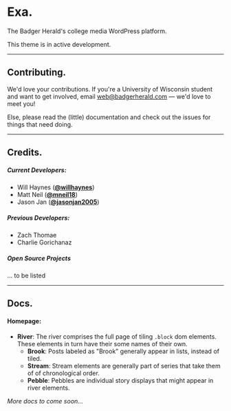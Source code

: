 # Exa.

The Badger Herald's college media WordPress platform.

This theme is in active development.

* * *

## Contributing.

We'd love your contributions. If you're a University of Wisconsin student and want to get involved,
email [web@badgerherald.com](mailto:web@badgerherald.com) — we'd love to meet you!

Else, please read the (little) documentation and check out the issues for things that need doing.

* * * 

## Credits.

##### Current Developers:

 - Will Haynes (__[@willhaynes](http://twitter.com/willhaynes)__)
 - Matt Neil (__[@mneil18](http://twitter.com/mneil18)__)
 - Jason Jan (__[@jasonjan2005](http://twitter.com/jasonjan2005)__)

##### Previous Developers:

 - Zach Thomae
 - Charlie Gorichanaz

##### Open Source Projects

 ... to be listed

* * * 

## Docs.

#### Homepage:

 - __River__: The river comprises the full page of tiling `.block` dom elements. These elements in turn have their some names of their own.
	- __Brook__: Posts labeled as "Brook" generally appear in lists, instead of tiled.
	- __Stream__: Stream elements are generally part of series that take them
	of of chronological order.
	- __Pebble__: Pebbles are individual story displays that might appear in river elements. 

_More docs to come soon..._
